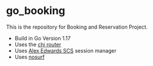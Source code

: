 # go_booking

This is the repository for Booking and Reservation Project.

- Build in Go Version 1.17
- Uses the [chi router](https://github.com/go-chi/chi)
- Uses [Alex Edwards SCS](https://github.com/alexedwards/scs/v2) session manager
- Uses [nosurf](https://github.com/justinas/nosurf) 
